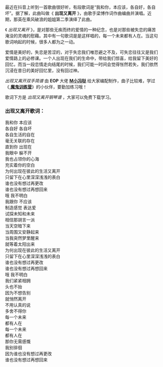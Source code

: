 

最近在抖音上听到一首歌曲很好听，有段歌词是“我和你，本应该，各自好，各自坏”。据了解，此曲叫做《 **出现又离开**
》，由歌手梁博作词作曲编曲并演唱。近期，那英在乘风破浪的姐姐第二季演绎了此曲。

《 _出现又离开_
》，是对那些无疾而终的爱情的一种纪念，也是对那些被失恋的痛苦淹没的灵魂的慰藉。其中有一句歌词是是这样唱的，每一个未来都有人在。当这句歌词响起的时候，很多人都为之一动。

爱情是美好的，失恋是苦涩的，对于失恋我们唯恐避之不及，可失恋往往又是我们爱情路上的必修课。一个人出现在我们的生命中，带给我们惊喜，给我留下美好的回忆，而当一段恋情走向结尾的时候，我们可能一时间会觉得怅然若失，我们依然沉浸在昔日的美好回忆里，没有回过神。

_出现又离开双手简谱_ 由 **EOP** 大佬
**[M小冯哒](https://www.everyonepiano.cn/user-174829.html)** 给大家编配制作，曲子比较难，学过《[
**魔鬼训练营**](/Sale.html)》的小伙伴，要勤加练习哦！

歌词下方是 _出现又离开钢琴谱_ ，大家可以免费下载学习。

### 出现又离开歌词：

我和你 本应该  
各自好 各自坏  
各自生活的自在  
毫无关联的存在  
直到你 出现在  
我眼中 躲不开  
我也占领你的心海  
充实着你的空白  
为何出现在彼此的生活又离开  
只留下在心里深深浅浅的表白  
谁也没有想过再更改  
谁也没有想过再想回来  
哦 我不明白  
我跟你 不应该  
制造感觉 表达爱  
试探未知和未来  
相信那胡言一派  
当天空暗下来  
当周围又安静起来  
当我突然梦里醒来  
就等着太阳出来  
为何出现在彼此的生活又离开  
只留下在心里深深浅浅的表白  
谁也没有想过再更改  
谁也没有想过再想回来  
哦 我不明白  
我们紧紧相拥  
头也不抬  
因为不想告别  
就悄然离开  
不用认真的说  
多舍不得你  
每一个未来  
都有人在  
每一个未来  
都有人在  
那你无需感慨  
我别徘徊  
因为谁也没有想过再更改  
谁也没有想过再想回来

